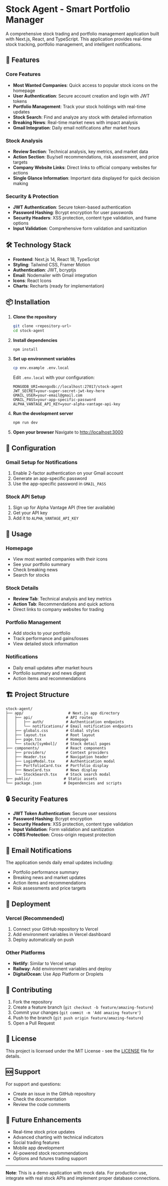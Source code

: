 # Stock Agent - Smart Portfolio Manager

A comprehensive stock trading and portfolio management application built with Next.js, React, and TypeScript. This application provides real-time stock tracking, portfolio management, and intelligent notifications.

## 🚀 Features

### Core Features
- **Most Wanted Companies**: Quick access to popular stock icons on the homepage
- **User Authentication**: Secure account creation and login with JWT tokens
- **Portfolio Management**: Track your stock holdings with real-time updates
- **Stock Search**: Find and analyze any stock with detailed information
- **Breaking News**: Real-time market news with impact analysis
- **Gmail Integration**: Daily email notifications after market hours

### Stock Analysis
- **Review Section**: Technical analysis, key metrics, and market data
- **Action Section**: Buy/sell recommendations, risk assessment, and price targets
- **Company Website Links**: Direct links to official company websites for actions
- **Single Glance Information**: Important data displayed for quick decision making

### Security & Protection
- **JWT Authentication**: Secure token-based authentication
- **Password Hashing**: Bcrypt encryption for user passwords
- **Security Headers**: XSS protection, content type validation, and frame options
- **Input Validation**: Comprehensive form validation and sanitization

## 🛠️ Technology Stack

- **Frontend**: Next.js 14, React 18, TypeScript
- **Styling**: Tailwind CSS, Framer Motion
- **Authentication**: JWT, bcryptjs
- **Email**: Nodemailer with Gmail integration
- **Icons**: React Icons
- **Charts**: Recharts (ready for implementation)

## 📦 Installation

1. **Clone the repository**
   ```bash
   git clone <repository-url>
   cd stock-agent
   ```

2. **Install dependencies**
   ```bash
   npm install
   ```

3. **Set up environment variables**
   ```bash
   cp env.example .env.local
   ```
   
   Edit `.env.local` with your configuration:
   ```env
   MONGODB_URI=mongodb://localhost:27017/stock-agent
   JWT_SECRET=your-super-secret-jwt-key-here
   GMAIL_USER=your-email@gmail.com
   GMAIL_PASS=your-app-specific-password
   ALPHA_VANTAGE_API_KEY=your-alpha-vantage-api-key
   ```

4. **Run the development server**
   ```bash
   npm run dev
   ```

5. **Open your browser**
   Navigate to [http://localhost:3000](http://localhost:3000)

## 🔧 Configuration

### Gmail Setup for Notifications
1. Enable 2-factor authentication on your Gmail account
2. Generate an app-specific password
3. Use the app-specific password in `GMAIL_PASS`

### Stock API Setup
1. Sign up for Alpha Vantage API (free tier available)
2. Get your API key
3. Add it to `ALPHA_VANTAGE_API_KEY`

## 📱 Usage

### Homepage
- View most wanted companies with their icons
- See your portfolio summary
- Check breaking news
- Search for stocks

### Stock Details
- **Review Tab**: Technical analysis and key metrics
- **Action Tab**: Recommendations and quick actions
- Direct links to company websites for trading

### Portfolio Management
- Add stocks to your portfolio
- Track performance and gains/losses
- View detailed stock information

### Notifications
- Daily email updates after market hours
- Portfolio summary and news digest
- Action items and recommendations

## 🏗️ Project Structure

```
stock-agent/
├── app/                    # Next.js app directory
│   ├── api/               # API routes
│   │   ├── auth/          # Authentication endpoints
│   │   └── notifications/ # Email notification endpoints
│   ├── globals.css        # Global styles
│   ├── layout.tsx         # Root layout
│   ├── page.tsx           # Homepage
│   └── stock/[symbol]/    # Stock detail pages
├── components/            # React components
│   ├── providers/         # Context providers
│   ├── Header.tsx         # Navigation header
│   ├── LoginModal.tsx     # Authentication modal
│   ├── PortfolioCard.tsx  # Portfolio display
│   ├── NewsCard.tsx       # News display
│   └── StockSearch.tsx    # Stock search modal
├── public/               # Static assets
└── package.json          # Dependencies and scripts
```

## 🔒 Security Features

- **JWT Token Authentication**: Secure user sessions
- **Password Hashing**: Bcrypt encryption
- **Security Headers**: XSS protection, content type validation
- **Input Validation**: Form validation and sanitization
- **CORS Protection**: Cross-origin request protection

## 📧 Email Notifications

The application sends daily email updates including:
- Portfolio performance summary
- Breaking news and market updates
- Action items and recommendations
- Risk assessments and price targets

## 🚀 Deployment

### Vercel (Recommended)
1. Connect your GitHub repository to Vercel
2. Add environment variables in Vercel dashboard
3. Deploy automatically on push

### Other Platforms
- **Netlify**: Similar to Vercel setup
- **Railway**: Add environment variables and deploy
- **DigitalOcean**: Use App Platform or Droplets

## 🤝 Contributing

1. Fork the repository
2. Create a feature branch (`git checkout -b feature/amazing-feature`)
3. Commit your changes (`git commit -m 'Add amazing feature'`)
4. Push to the branch (`git push origin feature/amazing-feature`)
5. Open a Pull Request

## 📄 License

This project is licensed under the MIT License - see the [LICENSE](LICENSE) file for details.

## 🆘 Support

For support and questions:
- Create an issue in the GitHub repository
- Check the documentation
- Review the code comments

## 🔮 Future Enhancements

- Real-time stock price updates
- Advanced charting with technical indicators
- Social trading features
- Mobile app development
- AI-powered stock recommendations
- Options and futures trading support

---

**Note**: This is a demo application with mock data. For production use, integrate with real stock APIs and implement proper database connections. 